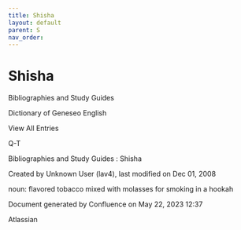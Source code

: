 ```yaml
---
title: Shisha
layout: default
parent: S
nav_order:
---
```


# Shisha

Bibliographies and Study Guides

Dictionary of Geneseo English

View All Entries

Q-T

Bibliographies and Study Guides : Shisha

Created by  Unknown User (lav4), last modified on Dec 01, 2008

noun: flavored tobacco mixed with molasses for smoking in a hookah

Document generated by Confluence on May 22, 2023 12:37

Atlassian
